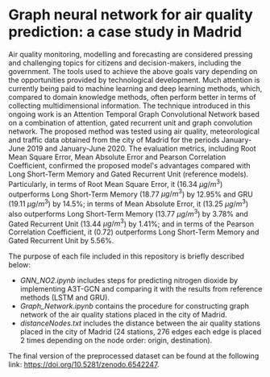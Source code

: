 # Graph neural network for air quality prediction: a case study in Madrid

Air quality monitoring, modelling and forecasting are considered pressing and challenging topics for citizens and decision-makers, including the government. The tools used to achieve the above goals vary depending on the opportunities provided by technological development. Much attention is currently being paid to machine learning and deep learning methods, which, compared to domain knowledge methods, often perform better in terms of collecting multidimensional information. The technique introduced in this ongoing work is an Attention Temporal Graph Convolutional Network based on a combination of attention, gated recurrent unit and graph convolution network. The proposed method was tested using air quality, meteorological and traffic data obtained from the city of Madrid for the periods January-June 2019 and January-June 2020. The evaluation metrics, including Root Mean Square Error, Mean Absolute Error and Pearson Correlation Coefficient, confirmed the proposed model's advantages compared with Long Short-Term Memory and Gated Recurrent Unit (reference models). Particularly, in terms of Root Mean Square Error, it (16.34 $μg/m^3$) outperforms Long Short-Term Memory (18.77 $μg/m^3$) by 12.95\% and GRU (19.11 $μg/m^3$) by 14.5%; in terms of Mean Absolute Error, it (13.25 $μg/m^3$) also outperforms Long Short-Term Memory (13.77 $μg/m^3$) by 3.78% and Gated Recurrent Unit (13.44 $μg/m^3$) by 1.41\%; and in terms of the Pearson Correlation Coefficient, it (0.72) outperforms Long Short-Term Memory and Gated Recurrent Unit by 5.56%.


The purpose of each file included in this repository is briefly described below:

- _GNN_NO2.ipynb_ includes steps for predicting nitrogen dioxide by implementing A3T-GCN and comparing it with the results from reference methods (LSTM and GRU).
- _Graph_Network.ipynb_ contains the procedure for constructing graph network of the air quality stations placed in the city of Madrid.
- _distanceNodes.txt_ includes the distance between the air quality stations placed in the city of Madrid (24 stations, 276 edges each edge is placed 2 times depending on the node order: origin, destination).

The final version of the preprocessed dataset can be found at the following link: https://doi.org/10.5281/zenodo.6542247.


